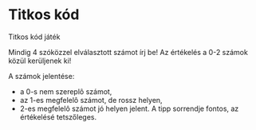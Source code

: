 # Titkos kód

Titkos kód játék

Mindig 4 szóközzel elválasztott számot írj be!
Az értékelés a 0-2 számok közül kerüljenek ki!

A számok jelentése:
- a 0-s nem szereplô számot,
- az 1-es megfelelô számot, de rossz helyen,
- 2-es megfelelô számot jó helyen jelent.
A tipp sorrendje fontos, az értékelésé tetszőleges.
